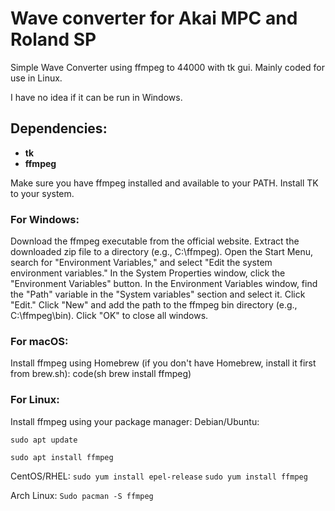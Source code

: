 # Wave converter for Akai MPC and Roland SP
Simple Wave Converter using ffmpeg to 44000 with tk gui.
Mainly coded for use in Linux. 

I have no idea if it can be run in Windows.

## Dependencies:

- __tk__
- __ffmpeg__

Make sure you have ffmpeg installed and available to your PATH.
Install TK to your system.


### For Windows:
Download the ffmpeg executable from the official website.
Extract the downloaded zip file to a directory (e.g., C:\ffmpeg).
Open the Start Menu, search for "Environment Variables," and select "Edit the system environment variables."
In the System Properties window, click the "Environment Variables" button.
In the Environment Variables window, find the "Path" variable in the "System variables" section and select it. Click "Edit."
Click "New" and add the path to the ffmpeg bin directory (e.g., C:\ffmpeg\bin).
Click "OK" to close all windows.

### For macOS:
Install ffmpeg using Homebrew (if you don't have Homebrew, install it first from brew.sh):
code(sh brew install ffmpeg)


### For Linux:
Install ffmpeg using your package manager:
Debian/Ubuntu:
```
sudo apt update
```
```
sudo apt install ffmpeg
```

CentOS/RHEL:
```sudo yum install epel-release```
```sudo yum install ffmpeg```

Arch Linux:
```Sudo pacman -S ffmpeg```
